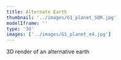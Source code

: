 ```yaml
---
title: Alternate Earth
thumbnail: '../images/G1_planet_SQR.jpg'
modelIframe: ''
type: '3d'
images: ['../images/G1_planet_e4.jpg']
---
```


3D render of an alternative earth
